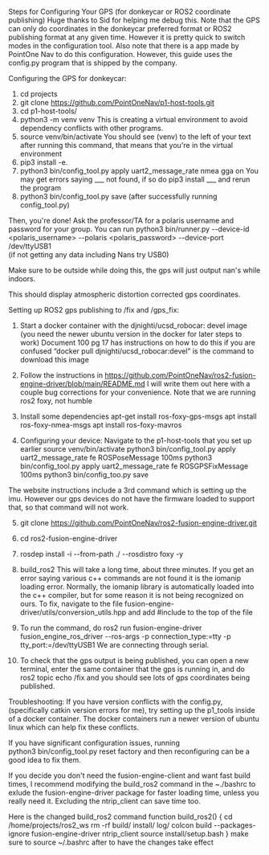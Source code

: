 Steps for Configuring Your GPS (for donkeycar or ROS2 coordinate publishing)
Huge thanks to Sid for helping me debug this.
Note that the GPS can only do coordinates in the donkeycar preferred format or ROS2 publishing format at any given time. However it is pretty quick to switch modes in the 
configuration tool.
Also note that there is a app made by PointOne Nav to do this configuration. However, this guide uses the config.py program that is shipped by the company.

Configuring the GPS for donkeycar:
1. cd projects
2. git clone https://github.com/PointOneNav/p1-host-tools.git
3. cd p1-host-tools/
4. python3 -m venv venv
	This is creating a virtual environment to avoid dependency conflicts with other programs.
5. source venv/bin/activate
	You should see (venv) to the left of your text after running this command, that means that you're in the virtual environment
6. pip3 install -e.
7. python3 bin/config_tool.py apply uart2_message_rate nmea gga on
	You may get errors saying ___ not found, if so do pip3 install ___ and rerun the program
8. python3 bin/config_tool.py save (after successfully running config_tool.py)

Then, you're done!
Ask the professor/TA for a polaris username and password for your group.
You can run python3 bin/runner.py --device-id <polaris_username> --polaris <polaris_password> --device-port /dev/ttyUSB1   
(if not getting any data including Nans try USB0)

Make sure to be outside while doing this, the gps will just output nan's while indoors.

This should display atmospheric distortion corrected gps coordinates.


Setting up ROS2 gps publishing to /fix and /gps_fix:

1. Start a docker container with the djnighti/ucsd_robocar: devel  image (you need the newer ubuntu version in the docker for later steps to work)
	Document 100 pg 17 has instructions on how to do this if you are confused
	“docker pull djnighti/ucsd_robocar:devel” is the command to download this image
2. Follow the instructions in https://github.com/PointOneNav/ros2-fusion-engine-driver/blob/main/README.md 
I will write them out here with a couple bug corrections for your convenience. Note that we are running ros2 foxy, not humble

3. Install some dependencies
apt-get install ros-foxy-gps-msgs
apt install ros-foxy-nmea-msgs
apt install ros-foxy-mavros

4. Configuring your device:
Navigate to the p1-host-tools that you set up earlier
source venv/bin/activate
python3 bin/config_tool.py apply uart2_message_rate fe ROSPoseMessage 100ms
python3 bin/config_tool.py apply uart2_message_rate fe ROSGPSFixMessage 100ms
python3 bin/config_too.py save

The website instructions include a 3rd command which is setting up the imu. However our gps devices do not have the firmware loaded to support that, so that command will not 
work.

5. git clone https://github.com/PointOneNav/ros2-fusion-engine-driver.git

6. cd ros2-fusion-engine-driver

7. rosdep install -i --from-path ./ --rosdistro foxy -y

8. build_ros2
	This will take a long time, about three minutes. If you get an error saying various c++ commands are not found it is the iomanip loading error. Normally, the iomanip 
library is automatically loaded into the c++ compiler, but for some reason it is not being recognized on ours. 
	To fix, navigate to the file fusion-engine-driver/utils/conversion_utils.hpp and add #include <iomanip> to the top of the file

9. To run the command, do
ros2 run fusion-engine-driver fusion_engine_ros_driver --ros-args -p connection_type:=tty -p tty_port:=/dev/ttyUSB1
We are connecting through serial. 

10. To check that the gps output is being published, you can open a new terminal, enter the same container that the gps is running in, and do ros2 topic echo /fix and you 
should see lots of gps coordinates being published.


Troubleshooting:
If you have version conflicts with the config.py, (specifically catkin version errors for me), try setting up the p1_tools inside of a docker container. The docker containers 
run a newer version of ubuntu linux which can help fix these conflicts.

If you have significant configuration issues, running  
python3 bin/config_tool.py reset factory 
and then reconfiguring can be a good idea to fix them.

If you decide you don't need the fusion-engine-client and want fast build times, I recommend modifying the build_ros2 command in the ~./bashrc to exlude the 
fusion-engine-driver package for faster loading time, unless you really need it. Excluding the ntrip_client can save time too. 

Here is the changed build_ros2 command
function build_ros2() {
  cd /home/projects/ros2_ws 
  rm -rf build/ install/ log/ 
  colcon build --packages-ignore fusion-engine-driver ntrip_client
  source install/setup.bash
}
make sure to source ~/.bashrc after to have the changes take effect
